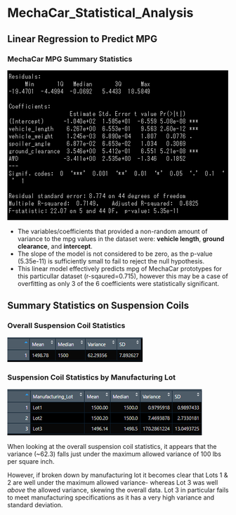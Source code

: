 # MechaCar_Statistical_Analysis

## Linear Regression to Predict MPG
### MechaCar MPG Summary Statistics
![MechaCar MPG Stummary Statistics](images/MechaCar_sumstats.png)

- The variables/coefficients that provided a non-random amount of variance to the mpg values in the dataset were: **vehicle length**, **ground clearance**, and **intercept**.
- The slope of the model is not considered to be zero, as the p-value (5.35e-11) is sufficiently small to fail to reject the null hypothesis.
- This linear model effectively predicts mpg of MechaCar prototypes for this particullar dataset (r-sqaured=0.715), however this may be a case of overfitting as only 3 of the 6 coefficients were statistically significant.

## Summary Statistics on Suspension Coils

### Overall Suspension Coil Statistics
![Suspension Coil Summary Statistics](images/total_sum.png)

### Suspension Coil Statistics by Manufacturing Lot
![Suspension Coil Summary Statistics by Manufacturing Lot](images/lot_sum.png)

When looking at the overall suspension coil statistics, it appears that the variance (~62.3) falls just under the maximum allowed variance of 100 lbs per square inch. 

However, if broken down by manufacturing lot it becomes clear that Lots 1 & 2 are well under the maximum allowed variance- whereas Lot 3 was well *above* the allowed variance, skewing the overall data. Lot 3 in particular fails to meet manufacturing specifications as it has a very high variance and standard deviation.